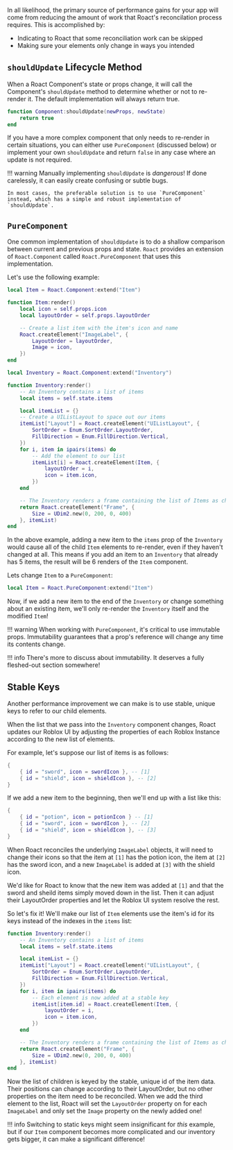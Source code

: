 In all likelihood, the primary source of performance gains for your app will come from reducing the amount of work that Roact's reconcilation process requires. This is accomplished by:

* Indicating to Roact that some reconciliation work can be skipped
* Making sure your elements only change in ways you intended

## `shouldUpdate` Lifecycle Method
When a Roact Component's state or props change, it will call the Component's `shouldUpdate` method to determine whether or not to re-render it. The default implementation will always return true.
```lua
function Component:shouldUpdate(newProps, newState)
	return true
end
```

If you have a more complex component that only needs to re-render in certain situations, you can either use `PureComponent` (discussed below) or implement your own `shouldUpdate` and return `false` in any case where an update is not required.

!!! warning
	Manually implementing `shouldUpdate` is *dangerous*! If done carelessly, it can easily create confusing or subtle bugs.

	In most cases, the preferable solution is to use `PureComponent` instead, which has a simple and robust implementation of `shouldUpdate`.

## `PureComponent`
One common implementation of `shouldUpdate` is to do a shallow comparison between current and previous props and state. `Roact` provides an extension of `Roact.Component` called `Roact.PureComponent` that uses this implementation.

Let's use the following example:
```lua
local Item = Roact.Component:extend("Item")

function Item:render()
	local icon = self.props.icon
	local layoutOrder = self.props.layoutOrder

	-- Create a list item with the item's icon and name
	Roact.createElement("ImageLabel", {
		LayoutOrder = layoutOrder,
		Image = icon,
	})
end

local Inventory = Roact.Component:extend("Inventory")

function Inventory:render()
	-- An Inventory contains a list of items
	local items = self.state.items

	local itemList = {}
	-- Create a UIListLayout to space out our items
	itemList["Layout"] = Roact.createElement("UIListLayout", {
		SortOrder = Enum.SortOrder.LayoutOrder,
		FillDirection = Enum.FillDirection.Vertical,
	})
	for i, item in ipairs(items) do
		-- Add the element to our list
		itemList[i] = Roact.createElement(Item, {
			layoutOrder = i,
			icon = item.icon,
		})
	end

	-- The Inventory renders a frame containing the list of Items as children
	return Roact.createElement("Frame", {
		Size = UDim2.new(0, 200, 0, 400)
	}, itemList)
end

```

In the above example, adding a new item to the `items` prop of the `Inventory` would cause all of the child `Item` elements to re-render, even if they haven't changed at all. This means if you add an item to an `Inventory` that already has 5 items, the result will be 6 renders of the `Item` component.

Lets change `Item` to a `PureComponent`:
```lua
local Item = Roact.PureComponent:extend("Item")
```
Now, if we add a new item to the end of the `Inventory` or change something about an existing item, we'll only re-render the `Inventory` itself and the modified `Item`!

!!! warning
	When working with `PureComponent`, it's critical to use immutable props. Immutability guarantees that a prop's reference will change any time its contents change.

!!! info
	There's more to discuss about immutability. It deserves a fully fleshed-out section somewhere!

## Stable Keys

Another performance improvement we can make is to use stable, unique keys to refer to our child elements.

When the list that we pass into the `Inventory` component changes, Roact updates our Roblox UI by adjusting the properties of each Roblox Instance according to the new list of elements.

For example, let's suppose our list of items is as follows:
```lua
{
	{ id = "sword", icon = swordIcon }, -- [1]
	{ id = "shield", icon = shieldIcon }, -- [2]
}
```

If we add a new item to the beginning, then we'll end up with a list like this:
```lua
{
	{ id = "potion", icon = potionIcon } -- [1]
	{ id = "sword", icon = swordIcon }, -- [2]
	{ id = "shield", icon = shieldIcon }, -- [3]
}
```

When Roact reconciles the underlying `ImageLabel` objects, it will need to change their icons so that the item at `[1]` has the potion icon, the item at `[2]` has the sword icon, and a new `ImageLabel` is added at `[3]` with the shield icon.

We'd like for Roact to know that the new item was added at `[1]` and that the sword and sheild items simply moved down in the list. Then it can adjust their LayoutOrder properties and let the Roblox UI system resolve the rest.

So let's fix it! We'll make our list of `Item` elements use the item's id for its keys instead of the indexes in the `items` list:

```lua hl_lines="11 12"
function Inventory:render()
	-- An Inventory contains a list of items
	local items = self.state.items

	local itemList = {}
	itemList["Layout"] = Roact.createElement("UIListLayout", {
		SortOrder = Enum.SortOrder.LayoutOrder,
		FillDirection = Enum.FillDirection.Vertical,
	})
	for i, item in ipairs(items) do
		-- Each element is now added at a stable key
		itemList[item.id] = Roact.createElement(Item, {
			layoutOrder = i,
			icon = item.icon,
		})
	end

	-- The Inventory renders a frame containing the list of Items as children
	return Roact.createElement("Frame", {
		Size = UDim2.new(0, 200, 0, 400)
	}, itemList)
end
```

Now the list of children is keyed by the stable, unique id of the item data. Their positions can change according to their LayoutOrder, but no other properties on the item need to be reconciled. When we add the third element to the list, Roact will set the `LayoutOrder` property on for each `ImageLabel` and only set the `Image` property on the newly added one!

!!! info
	Switching to static keys might seem insignificant for *this* example, but if our `Item` component becomes more complicated and our inventory gets bigger, it can make a significant difference!